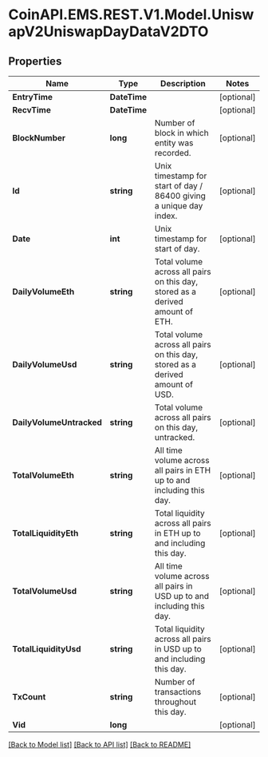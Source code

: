 
# CoinAPI.EMS.REST.V1.Model.UniswapV2UniswapDayDataV2DTO

## Properties

Name | Type | Description | Notes
------------ | ------------- | ------------- | -------------
**EntryTime** | **DateTime** |  | [optional] 
**RecvTime** | **DateTime** |  | [optional] 
**BlockNumber** | **long** | Number of block in which entity was recorded. | [optional] 
**Id** | **string** | Unix timestamp for start of day / 86400 giving a unique day index. | [optional] 
**Date** | **int** | Unix timestamp for start of day. | [optional] 
**DailyVolumeEth** | **string** | Total volume across all pairs on this day, stored as a derived amount of ETH. | [optional] 
**DailyVolumeUsd** | **string** | Total volume across all pairs on this day, stored as a derived amount of USD. | [optional] 
**DailyVolumeUntracked** | **string** | Total volume across all pairs on this day, untracked. | [optional] 
**TotalVolumeEth** | **string** | All time volume across all pairs in ETH up to and including this day. | [optional] 
**TotalLiquidityEth** | **string** | Total liquidity across all pairs in ETH up to and including this day. | [optional] 
**TotalVolumeUsd** | **string** | All time volume across all pairs in USD up to and including this day. | [optional] 
**TotalLiquidityUsd** | **string** | Total liquidity across all pairs in USD up to and including this day. | [optional] 
**TxCount** | **string** | Number of transactions throughout this day. | [optional] 
**Vid** | **long** |  | [optional] 

[[Back to Model list]](../README.md#documentation-for-models)
[[Back to API list]](../README.md#documentation-for-api-endpoints)
[[Back to README]](../README.md)

